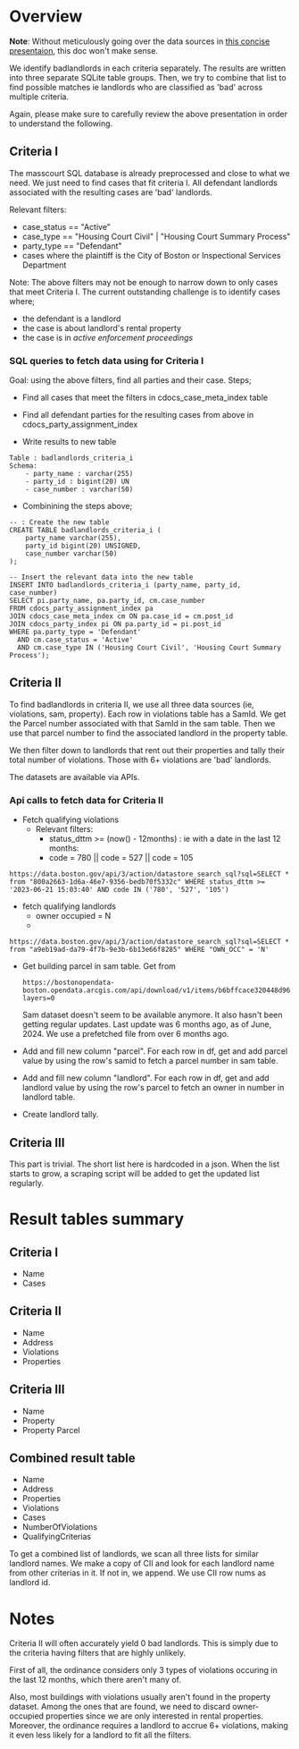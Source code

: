 # Overview

**Note**: Without meticulously going over the data sources in [this concise presentaion](https://docs.google.com/presentation/d/1KNGK72Dig-N882HKt90cVlukRAtAu-UxNVEodczT12w/edit?usp=sharing), this doc won't make sense.

We identify badlandlords in each criteria separately. The results are written into three separate SQLite table groups. Then, we try to combine that list to find possible matches ie landlords who are classified as 'bad' across multiple criteria.

Again, please make sure to carefully review the above presentation in order to understand the following.

## Criteria I

The masscourt SQL database is already preprocessed and close to what we need. We just need to find cases that fit criteria I. All defendant landlords associated with the resulting cases are 'bad' landlords.

Relevant filters:

- case_status == "Active"
- case_type == "Housing Court Civil" | "Housing Court Summary Process"
- party_type == "Defendant"
- cases where the plaintiff is the City of Boston or Inspectional Services Department

Note: The above filters may not be enough to narrow down to only cases that meet Criteria I. The current outstanding challenge is to identify cases where;

- the defendant is a landlord
- the case is about landlord's rental property
- the case is in _active enforcement proceedings_

### SQL queries to fetch data using for Criteria I

Goal: using the above filters, find all parties and their case. Steps;

- Find all cases that meet the filters in cdocs_case_meta_index table

- Find all defendant parties for the resulting cases from above in cdocs_party_assignment_index

- Write results to new table

```
Table : badlandlords_criteria_i
Schema:
    - party_name : varchar(255)
    - party_id : bigint(20) UN
    - case_number : varchar(50)
```

- Combinining the steps above;

```
-- : Create the new table
CREATE TABLE badlandlords_criteria_i (
    party_name varchar(255),
    party_id bigint(20) UNSIGNED,
    case_number varchar(50)
);

-- Insert the relevant data into the new table
INSERT INTO badlandlords_criteria_i (party_name, party_id, case_number)
SELECT pi.party_name, pa.party_id, cm.case_number
FROM cdocs_party_assignment_index pa
JOIN cdocs_case_meta_index cm ON pa.case_id = cm.post_id
JOIN cdocs_party_index pi ON pa.party_id = pi.post_id
WHERE pa.party_type = 'Defendant'
  AND cm.case_status = 'Active'
  AND cm.case_type IN ('Housing Court Civil', 'Housing Court Summary Process');

```

## Criteria II

To find badlandlords in criteria II, we use all three data sources (ie, violations, sam, property). Each row in violations table has a SamId. We get the Parcel number associated with that SamId in the sam table. Then we use that parcel number to find the associated landlord in the property table.

We then filter down to landlords that rent out their properties and tally their total number of violations. Those with 6+ violations are 'bad' landlords.

The datasets are available via APIs.

### Api calls to fetch data for Criteria II

- Fetch qualifying violations
  - Relevant filters:
    - status_dttm >= (now() - 12months) : ie with a date in the last 12 months:
    - code = 780 || code = 527 || code = 105

```
https://data.boston.gov/api/3/action/datastore_search_sql?sql=SELECT * from "800a2663-1d6a-46e7-9356-bedb70f5332c" WHERE status_dttm >= '2023-06-21 15:03:40' AND code IN ('780', '527', '105')

```

- fetch qualifying landlords
  - owner occupied = N
  -

```
https://data.boston.gov/api/3/action/datastore_search_sql?sql=SELECT * from "a9eb19ad-da79-4f7b-9e3b-6b13e66f8285" WHERE "OWN_OCC" = 'N'
```

- Get building parcel in sam table. Get from

  ```
  https://bostonopendata-boston.opendata.arcgis.com/api/download/v1/items/b6bffcace320448d96bb84eabb8a075f/csv?layers=0
  ```

  Sam dataset doesn't seem to be available anymore. It also hasn't been getting regular updates. Last update was 6 months ago, as of June, 2024. We use a prefetched file from over 6 months ago.

- Add and fill new column "parcel".
  For each row in df, get and add parcel value by using the row's samid to fetch a parcel number in sam table.

- Add and fill new column "landlord".
  For each row in df, get and add landlord value by using the row's parcel to fetch an owner in number in landlord table.

- Create landlord tally.

## Criteria III

This part is trivial. The short list here is hardcoded in a json. When the list starts to grow, a scraping script will be added to get the updated list regularly.

# Result tables summary

## Criteria I

- Name
- Cases

## Criteria II

- Name
- Address
- Violations
- Properties

## Criteria III

- Name
- Property
- Property Parcel

## Combined result table

- Name
- Address
- Properties
- Violations
- Cases
- NumberOfViolations
- QualifyingCriterias

To get a combined list of landlords, we scan all three lists for similar landlord names. We make a copy of CII and look for each landlord name from other criterias in it. If not in, we append. We use CII row nums as landlord id.

# Notes

Criteria II will often accurately yield 0 bad landlords. This is simply due to the criteria having filters that are highly unlikely.

First of all, the ordinance considers only 3 types of violations occuring in the last 12 months, which there aren't many of.

Also, most buildings with violations usually aren't found in the property dataset. Among the ones that are found, we need to discard owner-occupied properties since we are only interested in rental properties. Moreover, the ordinance requires a landlord to accrue 6+ violations, making it even less likely for a landlord to fit all the filters.
